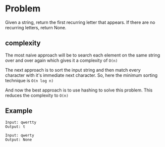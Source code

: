 # Problem

Given a string, return the first recurring letter that appears. If there are no recurring letters, return None.

## complexity

The most naive approach will be to search each element on the same string over and over again which gives it a complexity of ```O(n)```

The next approach is to sort the input string and then match every character with it's immediate next character. So, here the minimum sorting technique is ```O(n log n)```

And now the best approach is to use hashing to solve this problem. This reduces the complexity to ```O(n)```

## Example

```
Input: qwertty
Output: t

Input: qwerty
Output: None
```